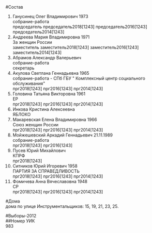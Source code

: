 #Состав  
1. Ганусинец Олег Владимирович 1973  
    собрание-работа  
    председатель председатель2018[1243] председатель2016[1243] председатель2014[1243]  
2. Андреева Мария Владимировна 1971  
    За женщин России  
    заместитель заместитель2018[1243] заместитель2016[1243] заместитель2014[1243]  
3. Абрамов Александр Валерьевич  
    собрание-работа  
    секретарь  
4. Акулова Светлана Геннадьевна 1965  
    собрание-работа - СПб ГБУ " Комплексный центр социального обслуживания"  
    прг2018[1243] прг2016[1243] прг2014[1243]  
5. Головина Татьяна Викторовна 1961  
    ЕР  
    прг2018[1243] прг2016[1243] прг2014[1243]  
6. Инкова Кристина Алексеевна  
    ЯБЛОКО  
7. Макаревская Елена Владимировна 1966  
    Союз женщин России  
    прг2018[1243] прг2016[1243] прг2014[1243]  
8. Мойжешевский Аркадий Геннадьевич 21.11.1989  
    собрание-работа  
    прг2018[1243] прг2016[1243]  
9. Пусев Юрий Михайлович  
    КПРФ  
    прг2018[1243]  
10. Ситников Юрий Игоревич 1958  
    ПАРТИЯ ЗА СПРАВЕДЛИВОСТЬ  
    прг2018[1243] прг2016[1243] прг2014[1243]  
11. Фомичева Анна Вячеславовна 1948  
    СР  
    прг2018[1243] прг2016[1243] прг2014[1243]  
  
#Дома  
дома по улице Инструментальщиков: 15, 19, 21, 23, 25.  
  
#Выборы-2012  
##Номер УИК  
983  
